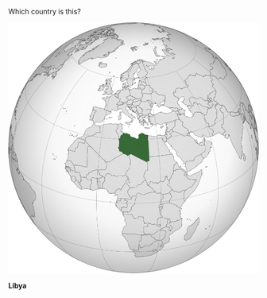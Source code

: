 Which country is this?

![Map of a country](images/Libya_(centered_orthographic_projection).svg)
<!--question-->
**Libya**